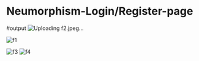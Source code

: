 # Neumorphism-Login/Register-page
#output
![Uploading f2.jpeg…]()



![f1](https://user-images.githubusercontent.com/115480641/196057273-9d79e9f7-cbd2-472d-b523-417c41d98979.jpeg)

![f3](https://user-images.githubusercontent.com/115480641/196057276-c0728a98-63cd-45f7-be50-a7ac1e3b5be9.jpeg)
![f4](https://user-images.githubusercontent.com/115480641/196057283-dd3e6e32-02e9-4486-b275-2970f4d11877.jpeg)
